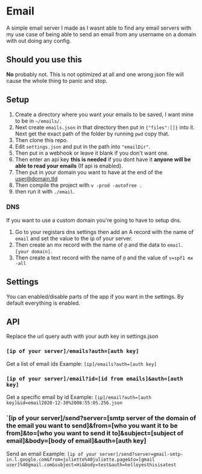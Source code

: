 # Email
A simple email server I made as I wasnt able to find any email servers with my use case of being able to send an email from any username on a domain with out doing any config.
## Should you use this
**No** probably not. This is not optimized at all and one wrong json file will cause the whole thing to panic and stop. 
## Setup 
1) Create a directory where you want your emails to be saved, I want mine to be in `~/emails/`. 
2) Next create `emails.json` in that directory then put in `{"files":[]}` into it. Next get the exact path of the folder by running `pwd` copy that. 
3) Then clone this repo. 
4) Edit `settings.json` and put in the path into `"emailDir"`. 
5) Then put in a webhook or leave it blank if you don't want one. 
6) Then enter an api key **this is needed** if you dont have it **anyone will be able to read your emails** (If api is enabled). 
7) Then put in your domain you want to have at the end of the user@domain.tld
8) Then compile the project with `v -prod -autofree .` 
9) then run it with `./email`. 
### DNS
If you want to use a custom domain you're going to have to setup dns. 
1) Go to your registars dns settings then add an A record with the name of `email` and set the value to the ip of your server. 
2) Then create an mx record with the name of `@` and the data to `email.[your domain]`. 
3) Then create a text record with the name of `@` and the value of `v=spf1 mx -all`

## Settings
You can enabled/disable parts of the app if you want in the settings. By default everything is enabled.
## API
Replace the url query auth with your auth key in settings.json
### `[ip of your server]/emails?auth=[auth key]`
Get a list of email ids
Example: `[ip]/emails?auth=[auth key]`
### `[ip of your server]/email?id=[id from emails]&auth=[auth key]`
Get a specific email by id
Example: `[ip]/email?auth=[auth key]&id=email2020-12-30%2008:55:05.256.json`
### `[ip of your server]/send?server=[smtp server of the domain of the email you want to send]&from=[who you want it to be from]&to=[who you want to send it to]&subject=[subject of email]&body=[body of email]&auth=[auth key]
Send an email
Example: `[ip of your server]/send?server=gmail-smtp-in.l.google.com&from=juliette%40juliette.page&to=[gmail user]%40gmail.com&subject=Hi&body=test&auth=helloyesthisisatest`
